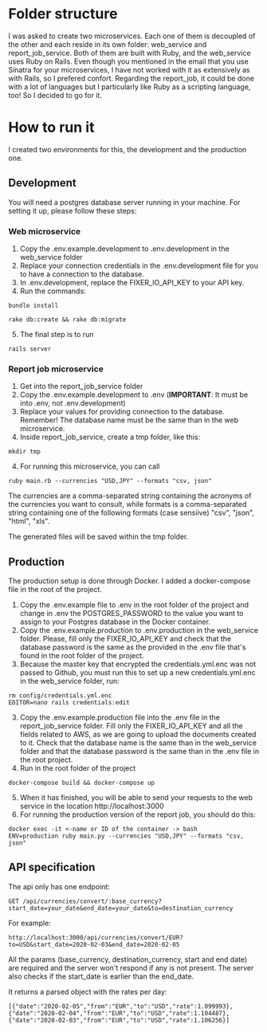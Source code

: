 # Folder structure

I was asked to create two microservices. Each one of them is decoupled of the other and each reside in its own folder: web_service and report_job_service. Both of them are built with Ruby, and the web_service uses Ruby on Rails. Even though you mentioned in the email that you use Sinatra for your microservices, I have not worked with it as extensively as with Rails, so I prefered confort. Regarding the report_job, it could be done with a lot of languages but I particularly like Ruby as a scripting language, too! So I decided to go for it.

# How to run it
I created two environments for this, the development and the production one. 

## Development
You will need a postgres database server running in your machine. For setting it up, please follow these steps:

### Web microservice

1. Copy the .env.example.development to .env.development in the web_service folder
2. Replace your connection credentials in the .env.development file for you to have a connection to the database.
3. In .env.development, replace the FIXER_IO_API_KEY to your API key.
4. Run the commands: 
```
bundle install

rake db:create && rake db:migrate
```
5. The final step is to run 
```
rails server
```

### Report job microservice
1. Get into the report_job_service folder
2. Copy the .env.example.development to .env (<b>IMPORTANT</b>: It must be into .env, not .env.development)
3. Replace your values for providing connection to the database. Remember! The database name must be the same than in the web microservice. 
4. Inside report_job_service, create a tmp folder, like this:
```
mkdir tmp
```
4. For running this microservice, you can call 
```
ruby main.rb --currencies "USD,JPY" --formats "csv, json"
```

The currencies are a comma-separated string containing the acronyms of the currencies you want to consult, while formats is a comma-separated string containing one of the following formats (case sensiive) "csv", "json", "html", "xls".

The generated files will be saved within the tmp folder.


## Production
The production setup is done through Docker. I added a docker-compose file in the root of the project. 

1. Copy the .env.example file to .env in the root folder of the project and change in .env the POSTGRES_PASSWORD to the value you want to assign to your Postgres database in the Docker container. 
2. Copy the .env.example.production to .env.production in the web_service folder. Please, fill only the FIXER_IO_API_KEY and check that the database password is the same as the provided in the .env file that's found in the root folder of the project.
3. Because the master key that encrypted the credentials.yml.enc was not passed to Github, you must run this to set up a new credentials.yml.enc in the web_service folder, run: 
```
rm config/credentials.yml.enc
EDITOR=nano rails credentials:edit
```

3. Copy the .env.example.production file into the .env file in the report_job_service folder. Fill only the FIXER_IO_API_KEY and all the fields related to AWS, as we are going to upload the documents created to it. Check that the database name is the same than in the web_service folder and that the database password is the same than in the .env file in the root project.
4. Run in the root folder of the project
```
docker-compose build && docker-compose up
```
5. When it has finished, you will be able to send your requests to the web service in the location http://localhost:3000 
6. For running the production version of the report job, you should do this:
```
docker exec -it <-name or ID of the container -> bash
ENV=production ruby main.py --currencies "USD,JPY" --formats "csv, json"
```

## API specification
The api only has one endpoint:
```
GET /api/currencies/convert/:base_currency?start_date=your_date&end_date=your_date&to=destination_currency
```

For example: 
```
http://localhost:3000/api/currencies/convert/EUR?to=USD&start_date=2020-02-03&end_date=2020-02-05
```

All the params (base_currency, destination_currency, start and end date) are required and the server won't respond if any is not present. The server also checks if the start_date is earlier than the end_date.

It returns a parsed object with the rates per day:
```
[{"date":"2020-02-05","from":"EUR","to":"USD","rate":1.099993},{"date":"2020-02-04","from":"EUR","to":"USD","rate":1.104487},{"date":"2020-02-03","from":"EUR","to":"USD","rate":1.106256}]
```

